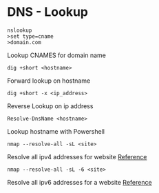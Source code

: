 # DNS - Lookup

```
nslookup
>set type=cname
>domain.com
```

Lookup CNAMES for domain name

```dig +short <hostname>```

Forward lookup on hostname

```dig +short -x <ip_address> ```

Reverse Lookup on ip address

```Resolve-DnsName <hostname>```

Lookup hostname with Powershell

```nmap --resolve-all -sL <site>```

Resolve all ipv4 addresses for website [Reference](https://www.trustwave.com/en-us/resources/blogs/spiderlabs-blog/still-scanning-ip-addresses-you-re-doing-it-wrong/)

```nmap --resolve-all -sL -6 <site>```

Resolve all ipv6 addresses for a website [Reference](https://www.trustwave.com/en-us/resources/blogs/spiderlabs-blog/still-scanning-ip-addresses-you-re-doing-it-wrong/)
